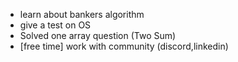 * learn about bankers algorithm
* give a test on OS
* Solved one array question (Two Sum)
* [free time] work with community (discord,linkedin)
